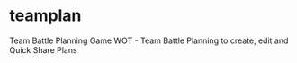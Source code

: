 # teamplan
Team Battle Planning
Game WOT - Team Battle Planning to create, edit and Quick Share Plans
